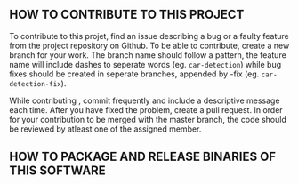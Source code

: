 ## HOW TO CONTRIBUTE TO THIS PROJECT

To contribute to this projet, find an issue describing a bug or a faulty feature from the project repository on Github. To be able to contribute, create a new branch for your work. The branch name should follow a pattern, the feature name will include dashes to seperate words (eg. `car-detection`) while bug fixes should be created in seperate branches, appended by -fix (eg. `car-detection-fix`).

While contributing , commit frequently and include a descriptive message each time. After you have fixed the problem, create a pull request. In order for your contribution to be merged with the master branch, the code should be reviewed by atleast one of the assigned member.

## HOW TO PACKAGE AND RELEASE BINARIES OF THIS SOFTWARE
